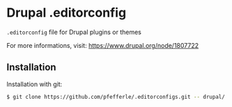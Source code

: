 # Drupal .editorconfig

`.editorconfig` file for Drupal plugins or themes

For more informations, visit: https://www.drupal.org/node/1807722

## Installation

Installation with git:

```bash
$ git clone https://github.com/pfefferle/.editorconfigs.git -- drupal/.editorconfig
```
